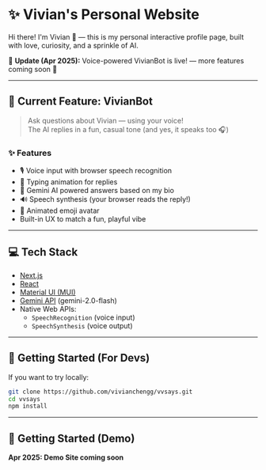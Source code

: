 # ✨ Vivian's Personal Website

Hi there! I'm Vivian 🐰 — this is my personal interactive profile page, built with love, curiosity, and a sprinkle of AI.

📢 **Update (Apr 2025):** Voice-powered VivianBot is live!  — more features coming soon 🎀

---

## 🌟 Current Feature: VivianBot

> Ask questions about Vivian — using your voice!  
> The AI replies in a fun, casual tone (and yes, it speaks too 🎧)

### ✨ Features

- 🎙️ Voice input with browser speech recognition
- 💬 Typing animation for replies
- 🧠 Gemini AI powered answers based on my bio
- 🔊 Speech synthesis (your browser reads the reply!)
- 🐰 Animated emoji avatar
- Built-in UX to match a fun, playful vibe

---

## 💻 Tech Stack

- [Next.js](https://nextjs.org/)
- [React](https://reactjs.org/)
- [Material UI (MUI)](https://mui.com/)
- [Gemini API](https://ai.google.dev/) (gemini-2.0-flash) 
- Native Web APIs:
  - `SpeechRecognition` (voice input)
  - `SpeechSynthesis` (voice output)

---

## 🚀 Getting Started (For Devs)

If you want to try locally:

```bash
git clone https://github.com/vivianchengg/vvsays.git
cd vvsays
npm install
```

---

## 🚀 Getting Started (Demo)

**Apr 2025: Demo Site coming soon**

